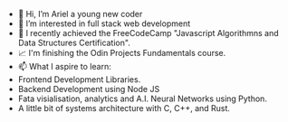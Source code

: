 - 👋 Hi, I’m Ariel a young new coder
- 👀 I’m interested in full stack web development
- 🌱 I recently achieved the FreeCodeCamp "Javascript Algorithmns and Data Structures Certification".
- 📈 I'm finishing the Odin Projects Fundamentals course.
- 📫 What I aspire to learn: 
- Frontend Development Libraries.
- Backend Development using Node JS
- Fata visialisation, analytics and A.I. Neural Networks using Python.
- A little bit of systems architecture with C, C++, and Rust.

<!---
black-RAM/black-RAM is a ✨ special ✨ repository because its `README.md` (this file) appears on your GitHub profile.
You can click the Preview link to take a look at your changes.
--->
